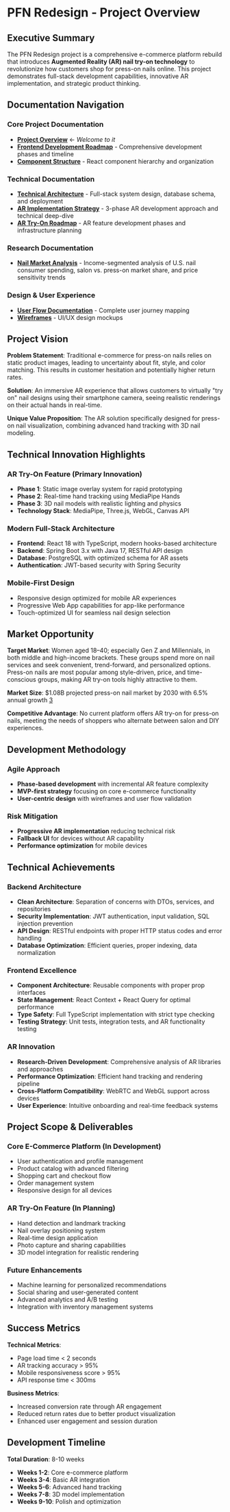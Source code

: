 # PFN Redesign - Project Overview

## Executive Summary

The PFN Redesign project is a comprehensive e-commerce platform rebuild that introduces **Augmented Reality (AR) nail try-on technology** to revolutionize how customers shop for press-on nails online. This project demonstrates full-stack development capabilities, innovative AR implementation, and strategic product thinking.

## Documentation Navigation

### **Core Project Documentation**
- **[Project Overview](./PROJECT_OVERVIEW.md)** ← *Welcome to it*
- **[Frontend Development Roadmap](./FrontendRoadmap.md)** - Comprehensive development phases and timeline
- **[Component Structure](./structure.md)** - React component hierarchy and organization

### **Technical Documentation**
- **[Technical Architecture](./technical/TECHNICAL_ARCHITECTURE.md)** - Full-stack system design, database schema, and deployment
- **[AR Implementation Strategy](./ar-feature/AR_IMPLEMENTATION_STRATEGY.md)** - 3-phase AR development approach and technical deep-dive
- **[AR Try-On Roadmap](./ARTryOnRoadmap.md)** - AR feature development phases and infrastructure planning

### **Research Documentation**
- **[Nail Market Analysis](https://1drv.ms/x/c/5a86910e20dbeea0/EVpk3P8dtEVFssnsu6GCypkBpTe8Yt4hNj_D5MTw0NELTA)** - Income-segmented analysis of U.S. nail consumer spending, salon vs. press-on market share, and price sensitivity trends

### **Design & User Experience**
- **[User Flow Documentation](./UserFlows/)** - Complete user journey mapping
- **[Wireframes](./Wireframes/)** - UI/UX design mockups

## Project Vision

**Problem Statement**: Traditional e-commerce for press-on nails relies on static product images, leading to uncertainty about fit, style, and color matching. This results in customer hesitation and potentially higher return rates.

**Solution**: An immersive AR experience that allows customers to virtually "try on" nail designs using their smartphone camera, seeing realistic renderings on their actual hands in real-time.

**Unique Value Proposition**: The AR solution specifically designed for press-on nail visualization, combining advanced hand tracking with 3D nail modeling.

## Technical Innovation Highlights

### AR Try-On Feature (Primary Innovation)
- **Phase 1**: Static image overlay system for rapid prototyping
- **Phase 2**: Real-time hand tracking using MediaPipe Hands
- **Phase 3**: 3D nail models with realistic lighting and physics
- **Technology Stack**: MediaPipe, Three.js, WebGL, Canvas API

### Modern Full-Stack Architecture
- **Frontend**: React 18 with TypeScript, modern hooks-based architecture
- **Backend**: Spring Boot 3.x with Java 17, RESTful API design
- **Database**: PostgreSQL with optimized schema for AR assets
- **Authentication**: JWT-based security with Spring Security

### Mobile-First Design
- Responsive design optimized for mobile AR experiences
- Progressive Web App capabilities for app-like performance
- Touch-optimized UI for seamless nail design selection

## Market Opportunity

**Target Market**: Women aged 18–40; especially Gen Z and Millennials, in both middle and high-income brackets. These groups spend more on nail services and seek convenient, trend-forward, and personalized options. Press-on nails are most popular among style-driven, price, and time-conscious groups, making AR try-on tools highly attractive to them.

**Market Size**: $1.08B projected press-on nail market by 2030 with 6.5% annual growth [3](https://www.grandviewresearch.com/industry-analysis/press-on-nails-market-report)

**Competitive Advantage**: No current platform offers AR try-on for press-on nails, meeting the needs of shoppers who alternate between salon and DIY experiences.

## Development Methodology

### Agile Approach
- **Phase-based development** with incremental AR feature complexity
- **MVP-first strategy** focusing on core e-commerce functionality
- **User-centric design** with wireframes and user flow validation

### Risk Mitigation
- **Progressive AR implementation** reducing technical risk
- **Fallback UI** for devices without AR capability
- **Performance optimization** for mobile devices

## Technical Achievements

### Backend Architecture
- **Clean Architecture**: Separation of concerns with DTOs, services, and repositories  
- **Security Implementation**: JWT authentication, input validation, SQL injection prevention
- **API Design**: RESTful endpoints with proper HTTP status codes and error handling
- **Database Optimization**: Efficient queries, proper indexing, data normalization

### Frontend Excellence
- **Component Architecture**: Reusable components with proper prop interfaces
- **State Management**: React Context + React Query for optimal performance
- **Type Safety**: Full TypeScript implementation with strict type checking
- **Testing Strategy**: Unit tests, integration tests, and AR functionality testing

### AR Innovation
- **Research-Driven Development**: Comprehensive analysis of AR libraries and approaches
- **Performance Optimization**: Efficient hand tracking and rendering pipeline
- **Cross-Platform Compatibility**: WebRTC and WebGL support across devices
- **User Experience**: Intuitive onboarding and real-time feedback systems

## Project Scope & Deliverables

### Core E-Commerce Platform (In Development)
- User authentication and profile management
- Product catalog with advanced filtering
- Shopping cart and checkout flow
- Order management system
- Responsive design for all devices

### AR Try-On Feature (In Planning)
- Hand detection and landmark tracking
- Nail overlay positioning system
- Real-time design application
- Photo capture and sharing capabilities
- 3D model integration for realistic rendering

### Future Enhancements
- Machine learning for personalized recommendations
- Social sharing and user-generated content
- Advanced analytics and A/B testing
- Integration with inventory management systems

## Success Metrics

**Technical Metrics**:
- Page load time < 2 seconds
- AR tracking accuracy > 95%
- Mobile responsiveness score > 95%
- API response time < 300ms

**Business Metrics**:
- Increased conversion rate through AR engagement
- Reduced return rates due to better product visualization
- Enhanced user engagement and session duration

## Development Timeline

**Total Duration**: 8-10 weeks
- **Weeks 1-2**: Core e-commerce platform
- **Weeks 3-4**: Basic AR integration
- **Weeks 5-6**: Advanced hand tracking
- **Weeks 7-8**: 3D model implementation
- **Weeks 9-10**: Polish and optimization
